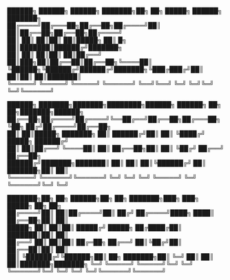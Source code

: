  ██████╗ ██████╗ ██████╗ ███████╗██╗    ██╗ █████╗ ██████╗ ███████╗                 
██╔════╝██╔═══██╗██╔══██╗██╔════╝██║    ██║██╔══██╗██╔══██╗██╔════╝                 
██║     ██║   ██║██║  ██║█████╗  ██║ █╗ ██║███████║██████╔╝███████╗                 
██║     ██║   ██║██║  ██║██╔══╝  ██║███╗██║██╔══██║██╔══██╗╚════██║                 
╚██████╗╚██████╔╝██████╔╝███████╗╚███╔███╔╝██║  ██║██║  ██║███████║                 
 ╚═════╝ ╚═════╝ ╚═════╝ ╚══════╝ ╚══╝╚══╝ ╚═╝  ╚═╝╚═╝  ╚═╝╚══════╝                 
                                                                                    
██████╗ ███████╗███████╗████████╗██████╗  ██████╗ ██╗   ██╗███████╗██████╗          
██╔══██╗██╔════╝██╔════╝╚══██╔══╝██╔══██╗██╔═══██╗╚██╗ ██╔╝██╔════╝██╔══██╗         
██║  ██║█████╗  ███████╗   ██║   ██████╔╝██║   ██║ ╚████╔╝ █████╗  ██████╔╝         
██║  ██║██╔══╝  ╚════██║   ██║   ██╔══██╗██║   ██║  ╚██╔╝  ██╔══╝  ██╔══██╗         
██████╔╝███████╗███████║   ██║   ██║  ██║╚██████╔╝   ██║   ███████╗██║  ██║         
╚═════╝ ╚══════╝╚══════╝   ╚═╝   ╚═╝  ╚═╝ ╚═════╝    ╚═╝   ╚══════╝╚═╝  ╚═╝         
                                                                                    
███████╗██╗   ██╗ ██████╗██╗  ██╗    ███████╗███╗   ███╗     █████╗ ██╗     ██╗     
██╔════╝██║   ██║██╔════╝██║ ██╔╝    ██╔════╝████╗ ████║    ██╔══██╗██║     ██║     
█████╗  ██║   ██║██║     █████╔╝     █████╗  ██╔████╔██║    ███████║██║     ██║     
██╔══╝  ██║   ██║██║     ██╔═██╗     ██╔══╝  ██║╚██╔╝██║    ██╔══██║██║     ██║     
██║     ╚██████╔╝╚██████╗██║  ██╗    ███████╗██║ ╚═╝ ██║    ██║  ██║███████╗███████╗
╚═╝      ╚═════╝  ╚═════╝╚═╝  ╚═╝    ╚══════╝╚═╝     ╚═╝    ╚═╝  ╚═╝╚══════╝╚══════╝
                                                                                    
